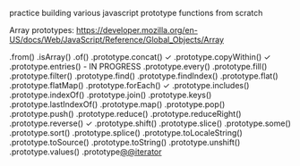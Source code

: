 practice building various javascript prototype functions from scratch

Array prototypes:
https://developer.mozilla.org/en-US/docs/Web/JavaScript/Reference/Global_Objects/Array

.from()
.isArray()
.of()
.prototype.concat() ✓
.prototype.copyWithin() ✓
.prototype.entries() - IN PROGRESS
.prototype.every()
.prototype.fill()
.prototype.filter()
.prototype.find()
.prototype.findIndex()
.prototype.flat()
.prototype.flatMap()
.prototype.forEach() ✓
.prototype.includes() 
.prototype.indexOf()
.prototype.join()
.prototype.keys()
.prototype.lastIndexOf()
.prototype.map()
.prototype.pop()
.prototype.push()
.prototype.reduce()
.prototype.reduceRight()
.prototype.reverse() ✓
.prototype.shift()
.prototype.slice()
.prototype.some()
.prototype.sort()
.prototype.splice()
.prototype.toLocaleString()
.prototype.toSource()
.prototype.toString()
.prototype.unshift()
.prototype.values()
.prototype[@@iterator]()